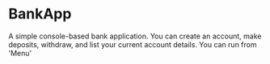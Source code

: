 # BankApp
A simple console-based bank application.  You can create an account, make deposits, withdraw, and list your current account details. 
You can run from 'Menu'
